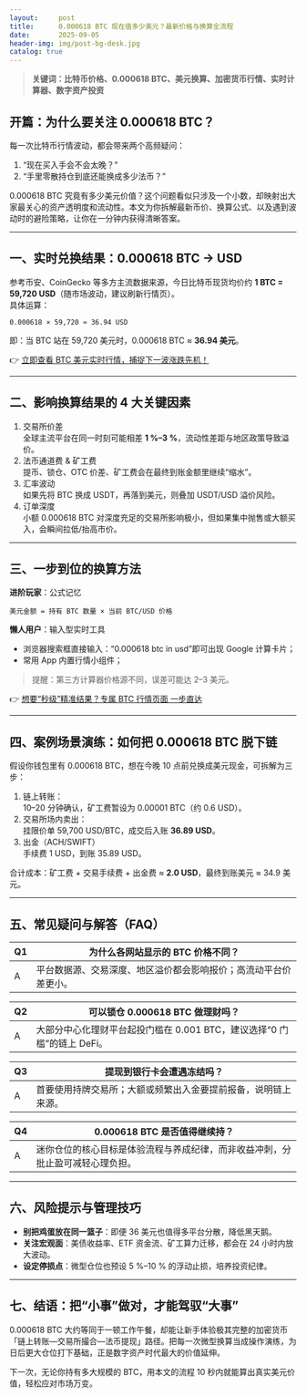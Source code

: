 ```yaml
---
layout:     post
title:      0.000618 BTC 现在值多少美元？最新价格与换算全流程
date:       2025-09-05
header-img: img/post-bg-desk.jpg
catalog: true
---
```


> **关键词：比特币价格、0.000618 BTC、美元换算、加密货币行情、实时计算器、数字资产投资**

## 开篇：为什么要关注 0.000618 BTC？
每一次比特币行情波动，都会带来两个高频疑问：  
1. “现在买入手会不会太晚？”  
2. “手里零散持仓到底还能换成多少法币？”  

0.000618 BTC 究竟有多少美元价值？这个问题看似只涉及一个小数，却映射出大家最关心的资产透明度和流动性。本文为你拆解最新币价、换算公式、以及遇到波动时的避险策略，让你在一分钟内获得清晰答案。

---

## 一、实时兑换结果：0.000618 BTC → USD
参考币安、CoinGecko 等多方主流数据来源，今日比特币现货均价约 **1 BTC = 59,720 USD**（随市场波动，建议刷新行情页）。  
具体运算：

```
0.000618 × 59,720 ≈ 36.94 USD
```  

即：当 BTC 站在 59,720 美元时，0.000618 BTC ≈ **36.94 美元**。

👉 [立即查看 BTC 美元实时行情，捕捉下一波涨跌先机！](https://okxdog.com/)

---

## 二、影响换算结果的 4 大关键因素
1. 交易所价差  
   全球主流平台在同一时刻可能相差 **1 %–3 %**，流动性差距与地区政策导致溢价。
2. 法币通道费 & 矿工费  
   提币、锁仓、OTC 价差、矿工费会在最终到账金额里继续“缩水”。  
3. 汇率波动  
   如果先将 BTC 换成 USDT，再落到美元，则叠加 USDT/USD 溢价风险。  
4. 订单深度  
   小额 0.000618 BTC 对深度充足的交易所影响极小，但如果集中抛售或大额买入，会瞬间拉低/抬高市价。

---

## 三、一步到位的换算方法
**进阶玩家**：公式记忆  
```
美元金额 = 持有 BTC 数量 × 当前 BTC/USD 价格
```

**懒人用户**：输入型实时工具  
- 浏览器搜索框直接输入：“0.000618 btc in usd”即可出现 Google 计算卡片；  
- 常用 App 内置行情小组件；  
> 提醒：第三方计算器价格源不同，误差可能达 2–3 美元。  

👉 [想要“秒级”精准结果？专属 BTC 行情页面 一步直达](https://okxdog.com/)

---

## 四、案例场景演练：如何把 0.000618 BTC 脱下链
假设你钱包里有 0.000618 BTC，想在今晚 10 点前兑换成美元现金，可拆解为三步：

1. 链上转账：  
   10–20 分钟确认，矿工费暂设为 0.00001 BTC（约 0.6 USD）。  
2. 交易所场内卖出：  
   挂限价单 59,700 USD/BTC，成交后入账 **36.89 USD**。  
3. 出金（ACH/SWIFT）  
   手续费 1 USD，到账 35.89 USD。  

合计成本：矿工费 + 交易手续费 + 出金费 ≈ **2.0 USD**，最终到账美元 ≈ 34.9 美元。  

---

## 五、常见疑问与解答（FAQ）

| Q1 | 为什么各网站显示的 BTC 价格不同？ |
|----|----------------------------------|
| A  | 平台数据源、交易深度、地区溢价都会影响报价；高流动平台价差更小。|

| Q2 | 可以锁仓 0.000618 BTC 做理财吗？ |
|----|----------------------------------|
| A  | 大部分中心化理财平台起投门槛在 0.001 BTC，建议选择“0 门槛”的链上 DeFi。|

| Q3 | 提现到银行卡会遭遇冻结吗？ |
|----|----------------------------------|
| A  | 首要使用持牌交易所；大额或频繁出入金要提前报备，说明链上来源。|

| Q4 | 0.000618 BTC 是否值得继续持？ |
|----|----------------------------------|
| A  | 迷你仓位的核心目标是体验流程与养成纪律，而非收益冲刺，分批止盈可减轻心理负担。|

---

## 六、风险提示与管理技巧
- **别把鸡蛋放在同一篮子**：即便 36 美元也值得多平台分散，降低黑天鹅。  
- **关注宏观面**：美债收益率、ETF 资金流、矿工算力迁移，都会在 24 小时内放大波动。  
- **设定停损点**：微型仓位也预设 5 %–10 % 的浮动止损，培养投资纪律。

---

## 七、结语：把“小事”做对，才能驾驭“大事”
0.000618 BTC 大约等同于一顿工作午餐，却能让新手体验极其完整的加密货币「链上转账—交易所撮合—法币提现」路径。把每一次微型换算当成操作演练，为日后更大仓位打下基础，正是数字资产时代最大的价值延伸。  

下一次，无论你持有多大规模的 BTC，用本文的流程 10 秒内就能算出真实美元价值，轻松应对市场万变。